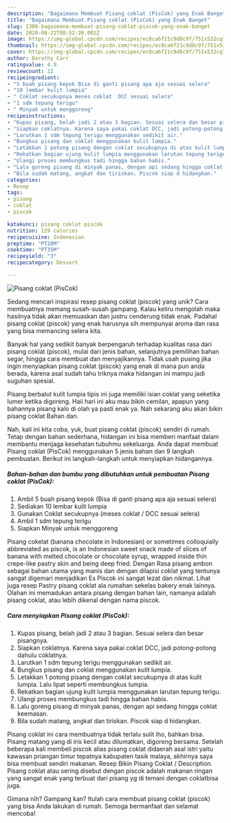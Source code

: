 ```yaml
---
description: "Bagaimana Membuat Pisang coklat (PisCok) yang Enak Banget"
title: "Bagaimana Membuat Pisang coklat (PisCok) yang Enak Banget"
slug: 1308-bagaimana-membuat-pisang-coklat-piscok-yang-enak-banget
date: 2020-08-22T08:52:26.002Z
image: https://img-global.cpcdn.com/recipes/ec8ca6f21c9d8c9f/751x532cq70/pisang-coklat-piscok-foto-resep-utama.jpg
thumbnail: https://img-global.cpcdn.com/recipes/ec8ca6f21c9d8c9f/751x532cq70/pisang-coklat-piscok-foto-resep-utama.jpg
cover: https://img-global.cpcdn.com/recipes/ec8ca6f21c9d8c9f/751x532cq70/pisang-coklat-piscok-foto-resep-utama.jpg
author: Dorothy Carr
ratingvalue: 4.9
reviewcount: 12
recipeingredient:
- "5 buah pisang kepok Bisa di ganti pisang apa aja sesuai selera"
- "10 lembar kulit lumpia"
- " Coklat secukupnya meses coklat  DCC sesuai selera"
- "1 sdm tepung terigu"
- " Minyak untuk menggoreng"
recipeinstructions:
- "Kupas pisang, belah jadi 2 atau 3 bagian. Sesuai selera dan besar pisangnya."
- "Siapkan coklatnya. Karena saya pakai coklat DCC, jadi potong-potong dahulu coklatnya."
- "Larutkan 1 sdm tepung terigu menggunakan sedikit air."
- "Bungkus pisang dan coklat menggunakan kulit lumpia."
- "Letakkan 1 potong pisang dengan coklat secukupnya di atas kulit lumpia. Lalu lipat seperti membungkus lumpia."
- "Rekatkan bagian ujung kulit lumpia menggunakan larutan tepung terigu."
- "Ulangi proses membungkus tadi hingga bahan habis."
- "Lalu goreng pisang di minyak panas, dengan api sedang hingga coklat keemasan."
- "Bila sudah matang, angkat dan tiriskan. Piscok siap d hidangkan."
categories:
- Resep
tags:
- pisang
- coklat
- piscok

katakunci: pisang coklat piscok 
nutrition: 129 calories
recipecuisine: Indonesian
preptime: "PT28M"
cooktime: "PT35M"
recipeyield: "3"
recipecategory: Dessert

---
```



![Pisang coklat (PisCok)](https://img-global.cpcdn.com/recipes/ec8ca6f21c9d8c9f/751x532cq70/pisang-coklat-piscok-foto-resep-utama.jpg)

Sedang mencari inspirasi resep pisang coklat (piscok) yang unik? Cara membuatnya memang susah-susah gampang. Kalau keliru mengolah maka hasilnya tidak akan memuaskan dan justru cenderung tidak enak. Padahal pisang coklat (piscok) yang enak harusnya sih mempunyai aroma dan rasa yang bisa memancing selera kita.

Banyak hal yang sedikit banyak berpengaruh terhadap kualitas rasa dari pisang coklat (piscok), mulai dari jenis bahan, selanjutnya pemilihan bahan segar, hingga cara membuat dan menyajikannya. Tidak usah pusing jika ingin menyiapkan pisang coklat (piscok) yang enak di mana pun anda berada, karena asal sudah tahu triknya maka hidangan ini mampu jadi suguhan spesial.

Pisang berbalut kulit lumpia tipis ini juga memiliki isian coklat yang seketika lumer ketika digoreng. Haii hari ini aku mau bikin cemilan, apapun yang bahannya pisang kalo di olah ya pasti enak ya. Nah sekarang aku akan bikin pisang coklat Bahan dan.


Nah, kali ini kita coba, yuk, buat pisang coklat (piscok) sendiri di rumah. Tetap dengan bahan sederhana, hidangan ini bisa memberi manfaat dalam membantu menjaga kesehatan tubuhmu sekeluarga. Anda dapat membuat Pisang coklat (PisCok) menggunakan 5 jenis bahan dan 9 langkah pembuatan. Berikut ini langkah-langkah untuk menyiapkan hidangannya.

<!--inarticleads1-->

##### Bahan-bahan dan bumbu yang dibutuhkan untuk pembuatan Pisang coklat (PisCok):

1. Ambil 5 buah pisang kepok (Bisa di ganti pisang apa aja sesuai selera)
1. Sediakan 10 lembar kulit lumpia
1. Gunakan  Coklat secukupnya (meses coklat / DCC sesuai selera)
1. Ambil 1 sdm tepung terigu
1. Siapkan  Minyak untuk menggoreng


Pisang cokelat (banana chocolate in Indonesian) or sometimes colloquially abbreviated as piscok, is an Indonesian sweet snack made of slices of banana with melted chocolate or chocolate syrup, wrapped inside thin crepe-like pastry skin and being deep fried. Dengan Rasa pisang ambon sebagai bahan utama yang manis dan dengan dilapisi coklat yang tentunya sangat digemari menjadikan Es Piscok ini sangat lezat dan nikmat. Lihat juga resep Pastry pisang coklat ala rumahan sekelas bakery enak lainnya. Olahan ini memadukan antara pisang dengan bahan lain, namanya adalah pisang coklat, atau lebih dikenal dengan nama piscok. 

<!--inarticleads2-->

##### Cara menyiapkan Pisang coklat (PisCok):

1. Kupas pisang, belah jadi 2 atau 3 bagian. Sesuai selera dan besar pisangnya.
1. Siapkan coklatnya. Karena saya pakai coklat DCC, jadi potong-potong dahulu coklatnya.
1. Larutkan 1 sdm tepung terigu menggunakan sedikit air.
1. Bungkus pisang dan coklat menggunakan kulit lumpia.
1. Letakkan 1 potong pisang dengan coklat secukupnya di atas kulit lumpia. Lalu lipat seperti membungkus lumpia.
1. Rekatkan bagian ujung kulit lumpia menggunakan larutan tepung terigu.
1. Ulangi proses membungkus tadi hingga bahan habis.
1. Lalu goreng pisang di minyak panas, dengan api sedang hingga coklat keemasan.
1. Bila sudah matang, angkat dan tiriskan. Piscok siap d hidangkan.


Pisang coklat ini cara membuatnya tidak terlalu sulit lho, bahkan bisa. Pisang matang yang di iris kecil atau dilumatkan, digoreng bersama. Setelah beberapa kali membeli piscok alias pisang coklat didaerah asal istri yaitu kawasan priangan timur tepatnya kabupaten tasik malaya, akhirnya saya bisa membuat sendiri makanan. Resep Bikin Pisang Coklat / Description. Pisang coklat atau sering disebut dengan piscok adalah makanan ringan yang sangat enak yang terbuat dari pisang yg di temani dengan coklatbisa juga. 

Gimana nih? Gampang kan? Itulah cara membuat pisang coklat (piscok) yang bisa Anda lakukan di rumah. Semoga bermanfaat dan selamat mencoba!
